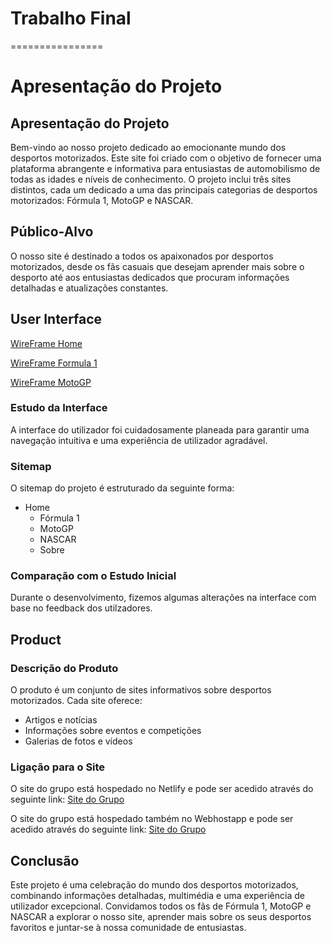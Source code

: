 # Trabalho Final
================

# Apresentação do Projeto

## Apresentação do Projeto

Bem-vindo ao nosso projeto dedicado ao emocionante mundo dos desportos motorizados. Este site foi criado com o objetivo de fornecer uma plataforma abrangente e informativa para entusiastas de automobilismo de todas as idades e níveis de conhecimento. O projeto inclui três sites distintos, cada um dedicado a uma das principais categorias de desportos motorizados: Fórmula 1, MotoGP e NASCAR.

## Público-Alvo

O nosso site é destinado a todos os apaixonados por desportos motorizados, desde os fãs casuais que desejam aprender mais sobre o desporto até aos entusiastas dedicados que procuram informações detalhadas e atualizações constantes.

## User Interface

[WireFrame Home ](homewire.jpg)

[WireFrame Formula 1 ](formula1wire.jpg) 

[WireFrame MotoGP ](motogpwire.jpg) 

### Estudo da Interface

A interface do utilizador foi cuidadosamente planeada para garantir uma navegação intuitiva e uma experiência de utilizador agradável.

### Sitemap

O sitemap do projeto é estruturado da seguinte forma:

- Home
  - Fórmula 1
  - MotoGP
  - NASCAR
  - Sobre

### Comparação com o Estudo Inicial

Durante o desenvolvimento, fizemos algumas alterações na interface com base no feedback dos utilzadores.

## Product

### Descrição do Produto

O produto é um conjunto de sites informativos sobre desportos motorizados. Cada site oferece:

- Artigos e notícias
- Informações sobre eventos e competições
- Galerias de fotos e vídeos

### Ligação para o Site

O site do grupo está hospedado no Netlify e pode ser acedido através do seguinte link: [Site do Grupo](https://inf23tig20.netlify.app/)

O site do grupo está hospedado também no Webhostapp e pode ser acedido através do seguinte link: [Site do Grupo](https://race4grade.000webhostapp.com/Index.html)

## Conclusão

Este projeto é uma celebração do mundo dos desportos motorizados, combinando informações detalhadas, multimédia e uma experiência de utilizador excepcional. Convidamos todos os fãs de Fórmula 1, MotoGP e NASCAR a explorar o nosso site, aprender mais sobre os seus desportos favoritos e juntar-se à nossa comunidade de entusiastas.


